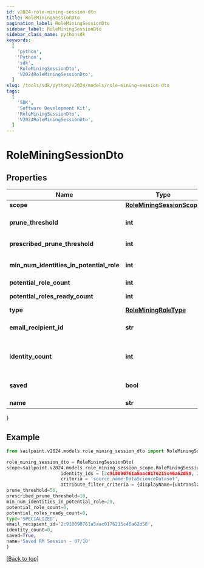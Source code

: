 ```yaml
---
id: v2024-role-mining-session-dto
title: RoleMiningSessionDto
pagination_label: RoleMiningSessionDto
sidebar_label: RoleMiningSessionDto
sidebar_class_name: pythonsdk
keywords:
  [
    'python',
    'Python',
    'sdk',
    'RoleMiningSessionDto',
    'V2024RoleMiningSessionDto',
  ]
slug: /tools/sdk/python/v2024/models/role-mining-session-dto
tags:
  [
    'SDK',
    'Software Development Kit',
    'RoleMiningSessionDto',
    'V2024RoleMiningSessionDto',
  ]
---
```


# RoleMiningSessionDto

## Properties

| Name | Type | Description | Notes |
| --- | --- | --- | --- |
| **scope** | [**RoleMiningSessionScope**](role-mining-session-scope) |  | [optional] |
| **prune_threshold** | **int** | The prune threshold to be used or null to calculate prescribedPruneThreshold | [optional] |
| **prescribed_prune_threshold** | **int** | The calculated prescribedPruneThreshold | [optional] |
| **min_num_identities_in_potential_role** | **int** | Minimum number of identities in a potential role | [optional] |
| **potential_role_count** | **int** | Number of potential roles | [optional] |
| **potential_roles_ready_count** | **int** | Number of potential roles ready | [optional] |
| **type** | [**RoleMiningRoleType**](role-mining-role-type) |  | [optional] |
| **email_recipient_id** | **str** | The id of the user who will receive an email about the role mining session | [optional] |
| **identity_count** | **int** | Number of identities in the population which meet the search criteria or identity list provided | [optional] |
| **saved** | **bool** | The session's saved status | [optional] [default to False] |
| **name** | **str** | The session's saved name | [optional] |

}

## Example

```python
from sailpoint.v2024.models.role_mining_session_dto import RoleMiningSessionDto

role_mining_session_dto = RoleMiningSessionDto(
scope=sailpoint.v2024.models.role_mining_session_scope.RoleMiningSessionScope(
                    identity_ids = [2c918090761a5aac0176215c46a62d58, 2c918090761a5aac01722015c46a62d42],
                    criteria = 'source.name:DataScienceDataset',
                    attribute_filter_criteria = {displayName={untranslated=Location: Miami}, ariaLabel={untranslated=Location: Miami}, data={displayName={translateKey=IDN.IDENTITY_ATTRIBUTES.LOCATION}, name=location, operator=EQUALS, values=[Miami]}}, ),
prune_threshold=50,
prescribed_prune_threshold=10,
min_num_identities_in_potential_role=20,
potential_role_count=0,
potential_roles_ready_count=0,
type='SPECIALIZED',
email_recipient_id='2c918090761a5aac0176215c46a62d58',
identity_count=0,
saved=True,
name='Saved RM Session - 07/10'
)

```

[[Back to top]](#)
